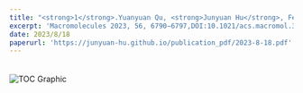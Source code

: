 ```yaml
---
title: "<strong>1</strong>.Yuanyuan Qu, <strong>Junyuan Hu</strong>, Fengzhen Guo, Dong Ji, Yuguang Li, Zhenjiang Li, Yunsheng Xu, Jin Huang*, Lili Zhao*, Kai Guo*,Understanding Alkali Cation-Assisted Ring-Opening Polymerization of Macrocyclic Carbonate: Kinetics and Thermodynamics"
excerpt: 'Macromolecules 2023, 56, 6790−6797,DOI:10.1021/acs.macromol.3c01311'
date: 2023/8/18
paperurl: 'https://junyuan-hu.github.io/publication_pdf/2023-8-18.pdf'
---
```

<img src="https://junyuan-hu.github.io/images/publication_2023-8-18.jpeg" alt="TOC Graphic" style="max-width: 400px; margin-top: 20px;">
